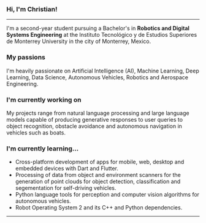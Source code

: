 ### Hi, I'm Christian!
---
I'm a second-year student pursuing a Bachelor's in **Robotics and Digital Systems Engineering** at the Instituto Tecnológico y de Estudios Superiores de Monterrey University in the city of Monterrey, Mexico.

### My passions

I'm heavily passionate on Artificial Intelligence (AI), Machine Learning, Deep Learning, Data Science, Autonomous Vehicles, Robotics and Aerospace Engineering. 

### I'm currently working on

My projects range from natural language processing and large language models capable of producing generative responses to user queries to object recognition, obstacle avoidance and autonomous navigation in vehicles such as boats.

### I'm currently learning...

- Cross-platform development of apps for mobile, web, desktop and embedded devices with Dart and Flutter.
- Processing of data from object and environment scanners for the generation of point clouds for object detection, classification and segementation for self-driving vehicles.
- Python language tools for perception and computer vision algorithms for autonomous vehicles.
- Robot Operating System 2 and its C++ and Python dependencies.
---
